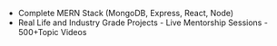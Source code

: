 - Complete MERN Stack (MongoDB, Express, React, Node) 
- Real Life and Industry Grade Projects - Live Mentorship Sessions - 500+Topic Videos
